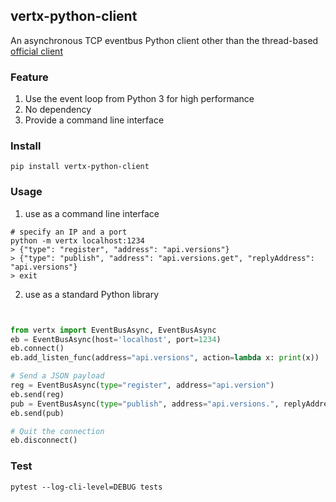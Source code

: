 vertx-python-client
---

An asynchronous TCP eventbus Python client other than the thread-based [official client](https://github.com/vert-x3/vertx-eventbus-bridge-clients/tree/master/python)


### Feature

1. Use the event loop from Python 3 for high performance 
2. No dependency
3. Provide a command line interface


### Install 


```
pip install vertx-python-client
```

### Usage 

1. use as a command line interface

``` 
# specify an IP and a port
python -m vertx localhost:1234
> {"type": "register", "address": "api.versions"}
> {"type": "publish", "address": "api.versions.get", "replyAddress": "api.versions"}
> exit

```

2. use as a standard Python library

```python


from vertx import EventBusAsync, EventBusAsync
eb = EventBusAsync(host='localhost', port=1234)
eb.connect()
eb.add_listen_func(address="api.versions", action=lambda x: print(x))

# Send a JSON payload
reg = EventBusAsync(type="register", address="api.version")
eb.send(reg)
pub = EventBusAsync(type="publish", address="api.versions.", replyAddress="api.version")
eb.send(pub)

# Quit the connection
eb.disconnect()
```




### Test

``` 
pytest --log-cli-level=DEBUG tests
```
